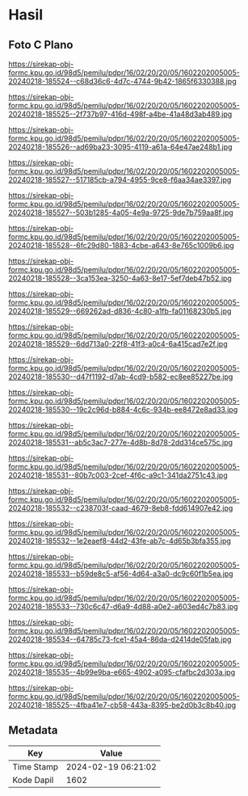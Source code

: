 # Hasil

## Foto C Plano

https://sirekap-obj-formc.kpu.go.id/98d5/pemilu/pdpr/16/02/20/20/05/1602202005005-20240218-185524--c68d36c6-4d7c-4744-9b42-1865f6330388.jpg

https://sirekap-obj-formc.kpu.go.id/98d5/pemilu/pdpr/16/02/20/20/05/1602202005005-20240218-185525--2f737b97-416d-498f-a4be-41a48d3ab489.jpg

https://sirekap-obj-formc.kpu.go.id/98d5/pemilu/pdpr/16/02/20/20/05/1602202005005-20240218-185526--ad69ba23-3095-4119-a61a-64e47ae248b1.jpg

https://sirekap-obj-formc.kpu.go.id/98d5/pemilu/pdpr/16/02/20/20/05/1602202005005-20240218-185527--517185cb-a794-4955-9ce8-f6aa34ae3397.jpg

https://sirekap-obj-formc.kpu.go.id/98d5/pemilu/pdpr/16/02/20/20/05/1602202005005-20240218-185527--503b1285-4a05-4e9a-9725-9de7b759aa8f.jpg

https://sirekap-obj-formc.kpu.go.id/98d5/pemilu/pdpr/16/02/20/20/05/1602202005005-20240218-185528--6fc29d80-1883-4cbe-a643-8e765c1009b6.jpg

https://sirekap-obj-formc.kpu.go.id/98d5/pemilu/pdpr/16/02/20/20/05/1602202005005-20240218-185528--3ca153ea-3250-4a63-8e17-5ef7deb47b52.jpg

https://sirekap-obj-formc.kpu.go.id/98d5/pemilu/pdpr/16/02/20/20/05/1602202005005-20240218-185529--669262ad-d836-4c80-a1fb-fa01168230b5.jpg

https://sirekap-obj-formc.kpu.go.id/98d5/pemilu/pdpr/16/02/20/20/05/1602202005005-20240218-185529--6dd713a0-22f8-41f3-a0c4-6a415cad7e2f.jpg

https://sirekap-obj-formc.kpu.go.id/98d5/pemilu/pdpr/16/02/20/20/05/1602202005005-20240218-185530--d47f1192-d7ab-4cd9-b582-ec8ee85227be.jpg

https://sirekap-obj-formc.kpu.go.id/98d5/pemilu/pdpr/16/02/20/20/05/1602202005005-20240218-185530--19c2c96d-b884-4c6c-934b-ee8472e8ad33.jpg

https://sirekap-obj-formc.kpu.go.id/98d5/pemilu/pdpr/16/02/20/20/05/1602202005005-20240218-185531--ab5c3ac7-277e-4d8b-8d78-2dd314ce575c.jpg

https://sirekap-obj-formc.kpu.go.id/98d5/pemilu/pdpr/16/02/20/20/05/1602202005005-20240218-185531--80b7c003-2cef-4f6c-a9c1-341da2751c43.jpg

https://sirekap-obj-formc.kpu.go.id/98d5/pemilu/pdpr/16/02/20/20/05/1602202005005-20240218-185532--c238703f-caad-4679-8eb8-fdd614907e42.jpg

https://sirekap-obj-formc.kpu.go.id/98d5/pemilu/pdpr/16/02/20/20/05/1602202005005-20240218-185532--1e2eaef8-44d2-43fe-ab7c-4d65b3bfa355.jpg

https://sirekap-obj-formc.kpu.go.id/98d5/pemilu/pdpr/16/02/20/20/05/1602202005005-20240218-185533--b59de8c5-af56-4d64-a3a0-dc9c60f1b5ea.jpg

https://sirekap-obj-formc.kpu.go.id/98d5/pemilu/pdpr/16/02/20/20/05/1602202005005-20240218-185533--730c6c47-d6a9-4d88-a0e2-a603ed4c7b83.jpg

https://sirekap-obj-formc.kpu.go.id/98d5/pemilu/pdpr/16/02/20/20/05/1602202005005-20240218-185534--64785c73-fce1-45a4-86da-d2414de05fab.jpg

https://sirekap-obj-formc.kpu.go.id/98d5/pemilu/pdpr/16/02/20/20/05/1602202005005-20240218-185535--4b99e9ba-e665-4902-a095-cfafbc2d303a.jpg

https://sirekap-obj-formc.kpu.go.id/98d5/pemilu/pdpr/16/02/20/20/05/1602202005005-20240218-185525--4fba41e7-cb58-443a-8395-be2d0b3c8b40.jpg


## Metadata

| Key        | Value               |
| ---------- | ------------------- |
| Time Stamp | 2024-02-19 06:21:02 |
| Kode Dapil | 1602                |



